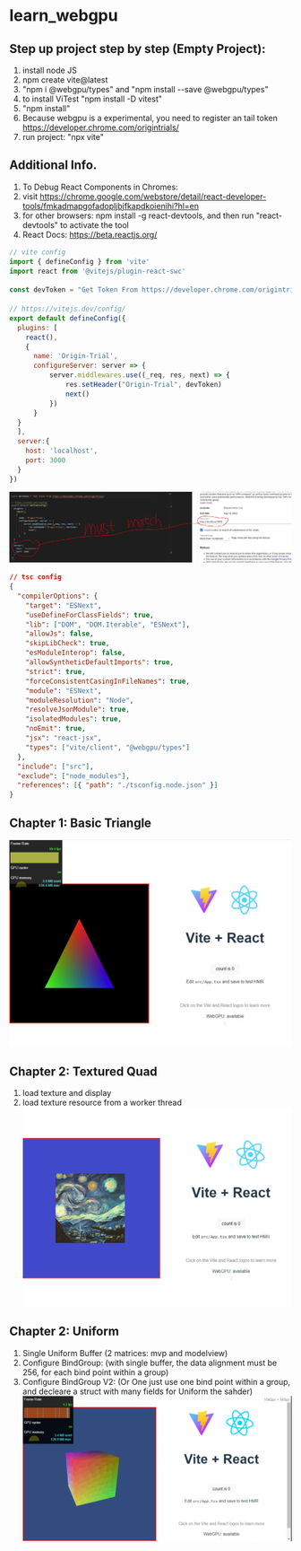 # learn_webgpu
## Step up project step by step (Empty Project):
1. install node JS
2. npm create vite@latest
3. "npm i @webgpu/types" and "npm install --save @webgpu/types"
4. to install ViTest "npm install -D vitest"
5. "npm install"
4. Because webgpu is a experimental, you need to register an tail token https://developer.chrome.com/origintrials/
5. run project: "npx vite"

## Additional Info.
1. To Debug React Components in Chromes: 
  1. visit https://chrome.google.com/webstore/detail/react-developer-tools/fmkadmapgofadopljbjfkapdkoienihi?hl=en
  2. for other browsers: npm install -g react-devtools, and then run "react-devtools" to activate the tool
2. React Docs: https://beta.reactjs.org/

```javascript Vite Config
// vite config
import { defineConfig } from 'vite'
import react from '@vitejs/plugin-react-swc'

const devToken = "Get Token From https://developer.chrome.com/origintrials"

// https://vitejs.dev/config/
export default defineConfig({
  plugins: [
    react(),
    {
      name: 'Origin-Trial',
      configureServer: server => {
          server.middlewares.use((_req, res, next) => {
              res.setHeader("Origin-Trial", devToken)
              next()
          })
      }
  }
  ],
  server:{
    host: 'localhost',
    port: 3000
  }
})
```

![Alt text](https://github.com/bigdimboom/learn_webgpu/blob/main/images/3.png "When Creating Token...")

```json Typescript Config
// tsc config 
{
  "compilerOptions": {
    "target": "ESNext",
    "useDefineForClassFields": true,
    "lib": ["DOM", "DOM.Iterable", "ESNext"],
    "allowJs": false,
    "skipLibCheck": true,
    "esModuleInterop": false,
    "allowSyntheticDefaultImports": true,
    "strict": true,
    "forceConsistentCasingInFileNames": true,
    "module": "ESNext",
    "moduleResolution": "Node",
    "resolveJsonModule": true,
    "isolatedModules": true,
    "noEmit": true,
    "jsx": "react-jsx",
    "types": ["vite/client", "@webgpu/types"]
  },
  "include": ["src"],
  "exclude": ["node_modules"],
  "references": [{ "path": "./tsconfig.node.json" }]
}

```

## Chapter 1: Basic Triangle
![Alt text](https://github.com/bigdimboom/learn_webgpu/blob/main/images/basic_triangle.JPG "Chapter 1")

## Chapter 2: Textured Quad
1. load texture and display
2. load texture resource from a worker thread
![Alt text](https://github.com/bigdimboom/learn_webgpu/blob/main/images/textured_quad.jpg "Chapter 2")

## Chapter 2: Uniform
1. Single Uniform Buffer (2 matrices: mvp and modelview)
2. Configure BindGroup: (with single buffer, the data alignment must be 256, for each bind point within a group) 
3. Configure BindGroup V2: (Or One just use one bind point within a group, and decleare a struct with many fields for Uniform the sahder)  
![Alt text](https://github.com/bigdimboom/learn_webgpu/blob/main/images/spin_cube.gif "Chapter 2")
